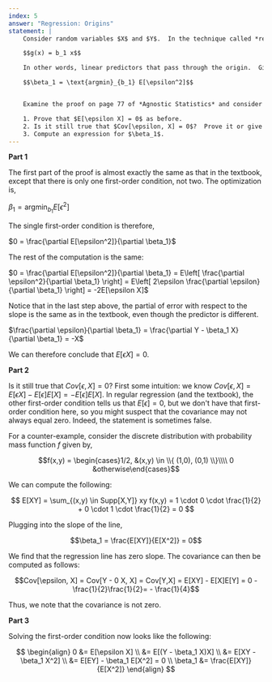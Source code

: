 ```yaml
---
index: 5
answer: "Regression: Origins"
statement: |
    Consider random variables $X$ and $Y$.  In the technique called *regression through the origin*, we are interested in linear predictors of the form,

    $$g(x) = b_1 x$$

    In other words, linear predictors that pass through the origin.  Given such a predictor, define $\epsilon = Y - g(X)$ as always.  We are interested in minimizing mean squared error:

    $$\beta_1 = \text{argmin}_{b_1} E[\epsilon^2]$$


    Examine the proof on page 77 of *Agnostic Statistics* and consider how it would be different for regression through the origin.

    1. Prove that $E[\epsilon X] = 0$ as before.
    2. Is it still true that $Cov[\epsilon, X] = 0$?  Prove it or give a counterexample.
    3. Compute an expression for $\beta_1$.
---
```


**Part 1**

The first part of the proof is almost exactly the same as that in the textbook, except that there is only one first-order condition, not two. The optimization is,

$\beta_1 = \text{argmin}_{b_1} E[\epsilon^2]$

The single first-order condition is therefore,

$0 = \frac{\partial E[\epsilon^2]}{\partial \beta_1}$

The rest of the computation is the same:

$0 = \frac{\partial E[\epsilon^2]}{\partial \beta_1} = E\left[ \frac{\partial \epsilon^2}{\partial \beta_1} \right] = E\left[ 2\epsilon \frac{\partial \epsilon}{\partial \beta_1} \right] = -2E[\epsilon X]$

Notice that in the last step above, the partial of error with respect to the slope is the same as in the textbook, even though the predictor is different. 

$\frac{\partial \epsilon}{\partial \beta_1} = \frac{\partial Y - \beta_1 X}{\partial \beta_1} = -X$

We can therefore conclude that $E[\epsilon X] = 0$.

**Part 2**

Is it still true that $Cov[\epsilon, X] = 0$? First some intuition: we know $Cov[\epsilon, X] = E[\epsilon X] - E[\epsilon]E[X] = -  E[\epsilon]E[X]$. In regular regression (and the textbook), the other first-order condition tells us that $E[\epsilon] = 0$, but we don't have that first-order condition here, so you might suspect that the covariance may not always equal zero. Indeed, the statement is sometimes false. 

For a counter-example, consider the discrete distribution with probability mass function $f$ given by,

$$f(x,y) = \begin{cases}1/2, &(x,y) \in \\{ (1,0), (0,1) \\}\\\\ 0 &otherwise\end{cases}$$

We can compute the following: 

$$
E[XY] = \sum_{(x,y) \in Supp[X,Y]} xy f(x,y) = 1 \cdot 0 \cdot \frac{1}{2} +  0 \cdot 1 \cdot \frac{1}{2} = 0
$$


Plugging into the slope of the line,

$$\beta_1 = \frac{E[XY]}{E[X^2]} = 0$$

We find that the regression line has zero slope. The covariance can then be computed as follows:

$$Cov[\epsilon, X] = Cov[Y - 0 X, X] = Cov[Y,X] = E[XY] - E[X]E[Y] = 0 - \frac{1}{2}\frac{1}{2}= - \frac{1}{4}$$

Thus, we note that the covariance is not zero.

**Part 3**

Solving the first-order condition now looks like the following:

$$
\begin{align}
    0 &= E[\epsilon X] \\ 
    &= E[(Y - \beta_1 X)X] \\ 
    &=  E[XY - \beta_1 X^2] \\ 
    &= E[EY] - \beta_1 E[X^2] = 0 \\
\beta_1 &= \frac{E[XY]}{E[X^2]}
\end{align}
$$
